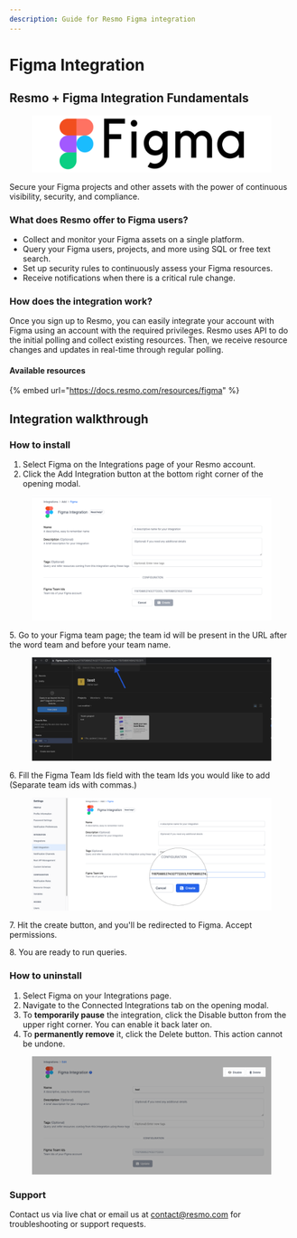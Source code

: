 ```yaml
---
description: Guide for Resmo Figma integration
---
```


# Figma Integration

## Resmo + Figma Integration Fundamentals

<figure><img src="../.gitbook/assets/figma-logo.png" alt=""><figcaption></figcaption></figure>

Secure your Figma projects and other assets with the power of continuous visibility, security, and compliance.

### What does Resmo offer to Figma users?

* Collect and monitor your Figma assets on a single platform.
* Query your Figma users, projects, and more using SQL or free text search.
* Set up security rules to continuously assess your Figma resources.
* Receive notifications when there is a critical rule change.

### How does the integration work?

Once you sign up to Resmo, you can easily integrate your account with Figma using an account with the required privileges. Resmo uses API to do the initial polling and collect existing resources. Then, we receive resource changes and updates in real-time through regular polling.

#### Available resources

{% embed url="https://docs.resmo.com/resources/figma" %}

## Integration walkthrough

### How to install

1. Select Figma on the Integrations page of your Resmo account.
2. Click the Add Integration button at the bottom right corner of the opening modal.

<figure><img src="../.gitbook/assets/figma-integration-configuration.png" alt=""><figcaption></figcaption></figure>

5\. Go to your Figma team page; the team id will be present in the URL after the word team and before your team name.

<figure><img src="../.gitbook/assets/figma-team-url.png" alt=""><figcaption></figcaption></figure>

6\. Fill the Figma Team Ids field with the team Ids you would like to add (Separate team ids with commas.)

<figure><img src="../.gitbook/assets/figma-team-id.png" alt=""><figcaption></figcaption></figure>

7\. Hit the create button, and you'll be redirected to Figma. Accept permissions.

8\. You are ready to run queries.

### How to uninstall

1. Select Figma on your Integrations page.
2. Navigate to the Connected Integrations tab on the opening modal.
3. To **temporarily pause** the integration, click the Disable button from the upper right corner. You can enable it back later on.
4. To **permanently remove** it, click the Delete button. This action cannot be undone.

<figure><img src="../.gitbook/assets/disable-delete-figma-integration.png" alt=""><figcaption></figcaption></figure>

### Support

Contact us via live chat or email us at contact@resmo.com for troubleshooting or support requests.
